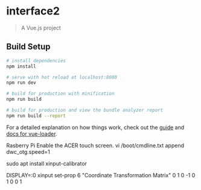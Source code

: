 # interface2

> A Vue.js project

## Build Setup

``` bash
# install dependencies
npm install

# serve with hot reload at localhost:8080
npm run dev

# build for production with minification
npm run build

# build for production and view the bundle analyzer report
npm run build --report
```

For a detailed explanation on how things work, check out the [guide](http://vuejs-templates.github.io/webpack/) and [docs for vue-loader](http://vuejs.github.io/vue-loader).



Rasberry Pi
Enable the ACER touch screen.
vi /boot/cmdline.txt
append dwc_otg.speed=1


sudo apt install xinput-calibrator 

DISPLAY=:0 xinput set-prop 6  "Coordinate Transformation Matrix" 0 1 0 -1 0 1 0 0 1

